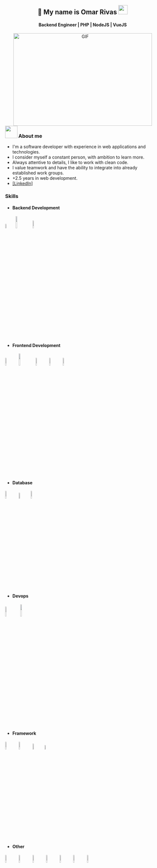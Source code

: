 <h2 align="center"> 👋 My name is Omar Rivas <img src="https://media.giphy.com/media/hvRJCLFzcasrR4ia7z/giphy.gif" width="30"></h2>
<h4 align="center"> Backend Engineer | PHP | NodeJS | VueJS </h4>
<div align="center">
  <img height="300px" width="450px" alt="GIF" src="https://github.com/JayantGoel001/JayantGoel001/blob/master/GIF/code.gif"> 
</div>

<img align="left" src="https://user-images.githubusercontent.com/63050133/156777293-72a6e681-2582-4a9d-ad92-09d1181d47c7.gif" width="40">
<h3 align="left">About me</h3>
<ul>
  <li>I'm a software developer with experience in web applications and technologies.</li>
  <li>I consider myself a constant person, with ambition to learn more.</li>
  <li>Always attentive to details, I like to work with clean code.</li>
  <li>I value teamwork and have the ability to integrate into already established work groups.</li>
  <li>+2.5 years in web development.</li>
  <li><a href="https://www.linkedin.com/in/omar-rivas-4047a0125/" target="_blank">[LinkedIn]</a></li>
</ul>

<h3 align="left">Skills</h3>
<ul>
  <li><h4>Backend Development</h4></li>
</ul>
<p>
  <code><img width="6%" src="https://www.vectorlogo.zone/logos/php/php-vertical.svg"></code>
  <code class="text-info"><img width="10%" src="https://www.vectorlogo.zone/logos/javascript/javascript-ar21.svg"></code>
  <code><img width="8%" src="https://www.vectorlogo.zone/logos/nodejs/nodejs-ar21.svg"></code>
</p>
<ul>
  <li><h4>Frontend Development</h4></li>
</ul>
<p>
  <code><img width="8%" src="https://www.vectorlogo.zone/logos/getbootstrap/getbootstrap-ar21.svg"></code>
  <code><img width="10%" src="https://www.vectorlogo.zone/logos/tailwindcss/tailwindcss-ar21.svg"></code>
  <code><img width="8%" src="https://www.vectorlogo.zone/logos/vuejs/vuejs-ar21.svg"></code>
  <code><img width="8%" src="https://www.vectorlogo.zone/logos/w3_html5/w3_html5-ar21.svg"></code>
  <code><img width="8%" src="https://www.vectorlogo.zone/logos/w3_css/w3_css-ar21.svg"></code>
</p>
<ul>
  <li><h4>Database</h4></li>
</ul>
<p>
  <code><img width="8%" src="https://www.vectorlogo.zone/logos/mysql/mysql-ar21.svg"></code>
  <code><img width="7%" src="https://www.svgrepo.com/show/303229/microsoft-sql-server-logo.svg" alt="mssql"></code>
  <code><img width="8%" src="https://www.vectorlogo.zone/logos/mongodb/mongodb-ar21.svg"></code>
</p>
<ul>
  <li><h4>Devops</h4></li>
</ul>
<p>
  <code><img width="9%" src="https://www.vectorlogo.zone/logos/docker/docker-ar21.svg"></code>
  <code><img width="10%" src="https://www.vectorlogo.zone/logos/google_cloud/google_cloud-ar21.svg"></code>
</p>
<ul>
  <li><h4>Framework</h4></li>
</ul>
<p>
  <code><img width="8%" src="https://www.vectorlogo.zone/logos/laravel/laravel-ar21.svg"></code>
  <code><img width="8%" src="https://www.vectorlogo.zone/logos/wordpress/wordpress-ar21.svg"></code>
  <code><img width="7%" src="https://www.vectorlogo.zone/logos/expressjs/expressjs-ar21.svg"></code>
  <code><img width="6%" src="https://cdn.worldvectorlogo.com/logos/codeigniter.svg"></code>
</p>
<ul>
  <li><h4>Other</h4></li>
</ul>
<p>
  <code><img width="8%" src="https://www.vectorlogo.zone/logos/getpostman/getpostman-ar21.svg"></code>
  <code><img width="8%" src="https://www.vectorlogo.zone/logos/linux/linux-ar21.svg"></code>
  <code><img width="8%" src="https://www.vectorlogo.zone/logos/gnu_bash/gnu_bash-ar21.svg"></code>
  <code><img width="8%" src="https://www.vectorlogo.zone/logos/git-scm/git-scm-ar21.svg"></code>
  <code><img width="8%" src="https://www.vectorlogo.zone/logos/github/github-ar21.svg"></code>
  <code><img width="8%" src="https://www.vectorlogo.zone/logos/microsoft_powerbi/microsoft_powerbi-ar21.svg"></code>
  <code><img width="8%" src="https://www.vectorlogo.zone/logos/graphql/graphql-ar21.svg"></code>
</p>
